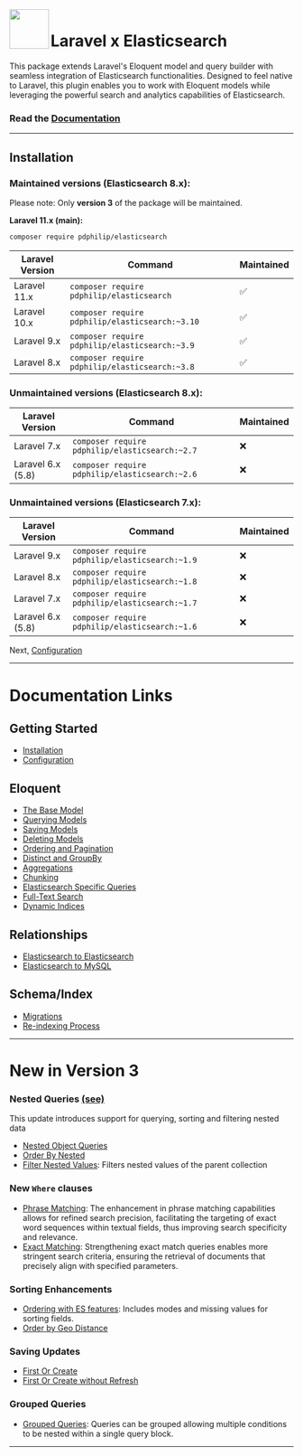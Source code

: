 <img align="left" width="70" height="70" src="https://cdn.snipform.io/pdphilip/elasticsearch/laravel-x-es.png">

# Laravel x Elasticsearch

This package extends Laravel's Eloquent model and query builder with seamless integration of Elasticsearch functionalities. Designed to feel native to Laravel, this plugin enables you to work with Eloquent models while leveraging the
powerful search and analytics capabilities of Elasticsearch.

### Read the [Documentation](https://elasticsearch.pdphilip.com/)

---

## Installation

### Maintained versions (Elasticsearch 8.x):

Please note: Only **version 3** of the package will be maintained.

**Laravel 11.x (main):**

```bash
composer require pdphilip/elasticsearch
```

| Laravel Version | Command                                          | Maintained |
| --------------- | ------------------------------------------------ | ---------- |
| Laravel 11.x    | `composer require pdphilip/elasticsearch `       | ✅         |
| Laravel 10.x    | `composer require pdphilip/elasticsearch:~3.10 ` | ✅         |
| Laravel 9.x     | `composer require pdphilip/elasticsearch:~3.9`   | ✅         |
| Laravel 8.x     | `composer require pdphilip/elasticsearch:~3.8`   | ✅         |

### Unmaintained versions (Elasticsearch 8.x):

| Laravel Version   | Command                                        | Maintained |
| ----------------- | ---------------------------------------------- | ---------- |
| Laravel 7.x       | `composer require pdphilip/elasticsearch:~2.7` | ❌         |
| Laravel 6.x (5.8) | `composer require pdphilip/elasticsearch:~2.6` | ❌         |

### Unmaintained versions (Elasticsearch 7.x):

| Laravel Version   | Command                                        | Maintained |
| ----------------- | ---------------------------------------------- | ---------- |
| Laravel 9.x       | `composer require pdphilip/elasticsearch:~1.9` | ❌         |
| Laravel 8.x       | `composer require pdphilip/elasticsearch:~1.8` | ❌         |
| Laravel 7.x       | `composer require pdphilip/elasticsearch:~1.7` | ❌         |
| Laravel 6.x (5.8) | `composer require pdphilip/elasticsearch:~1.6` | ❌         |

Next, [Configuration](https://elasticsearch.pdphilip.com/#configuration)

---

# Documentation Links

## Getting Started

-   [Installation](https://elasticsearch.pdphilip.com/#installation)
-   [Configuration](https://elasticsearch.pdphilip.com/#configuration)

## Eloquent

-   [The Base Model](https://elasticsearch.pdphilip.com/the-base-model)
-   [Querying Models](https://elasticsearch.pdphilip.com/querying-models)
-   [Saving Models](https://elasticsearch.pdphilip.com/saving-models)
-   [Deleting Models](https://elasticsearch.pdphilip.com/deleting-models)
-   [Ordering and Pagination](https://elasticsearch.pdphilip.com/ordering-and-pagination)
-   [Distinct and GroupBy](https://elasticsearch.pdphilip.com/distinct)
-   [Aggregations](https://elasticsearch.pdphilip.com/aggregations)
-   [Chunking](https://elasticsearch.pdphilip.com/chunking)
-   [Elasticsearch Specific Queries](https://elasticsearch.pdphilip.com/es-specific)
-   [Full-Text Search](https://elasticsearch.pdphilip.com/full-text-search)
-   [Dynamic Indices](https://elasticsearch.pdphilip.com/dynamic-indices)

## Relationships

-   [Elasticsearch to Elasticsearch](https://elasticsearch.pdphilip.com/es-es)
-   [Elasticsearch to MySQL](https://elasticsearch.pdphilip.com/es-mysql)

## Schema/Index

-   [Migrations](https://elasticsearch.pdphilip.com/migrations)
-   [Re-indexing Process](https://elasticsearch.pdphilip.com/re-indexing)

---

# New in Version 3

### Nested Queries [(see)](https://elasticsearch.pdphilip.com/nested-queries)

This update introduces support for querying, sorting and filtering nested data

-   [Nested Object Queries](https://elasticsearch.pdphilip.com/nested-queries#where-nested-object)
-   [Order By Nested](https://elasticsearch.pdphilip.com/nested-queries#order-by-nested-field)
-   [Filter Nested Values](https://elasticsearch.pdphilip.com/nested-queries#filtering-nested-values): Filters nested values of the parent collection

### New `Where` clauses

-   [Phrase Matching](https://elasticsearch.pdphilip.com/es-specific#where-phrase): The enhancement in phrase matching capabilities allows for refined search precision, facilitating the targeting of exact word sequences within textual
    fields, thus improving search specificity
    and relevance.
-   [Exact Matching](https://elasticsearch.pdphilip.com/es-specific#where-exact): Strengthening exact match queries enables more stringent search criteria, ensuring the retrieval of documents that precisely align with specified parameters.

### Sorting Enhancements

-   [Ordering with ES features](https://elasticsearch.pdphilip.com/ordering-and-pagination#extending-ordering-for-elasticsearch-features): Includes modes and missing values for sorting fields.
-   [Order by Geo Distance](https://elasticsearch.pdphilip.com/ordering-and-pagination#order-by-geo-distance)

### Saving Updates

-   [First Or Create](https://elasticsearch.pdphilip.com/saving-models#first-or-create)
-   [First Or Create without Refresh](https://elasticsearch.pdphilip.com/saving-models#first-or-create-without-refresh)

### Grouped Queries

-   [Grouped Queries](https://elasticsearch.pdphilip.com/querying-models#grouped-queries): Queries can be grouped allowing multiple conditions to be nested within a single query block.

---
